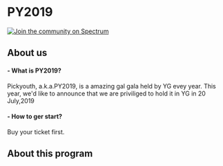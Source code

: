 # PY2019
[![Join the community on Spectrum](https://withspectrum.github.io/badge/badge.svg)](https://spectrum.chat/<mycommunity>)
##  About us
#### - What is PY2019?
Pickyouth, a.k.a.PY2019, is a amazing gal gala held by YG evey year. This year, we'd like to announce that we are priviliged to hold it in YG in 20 July,2019 
#### - How to ger start?
Buy your ticket first.

## About this program
